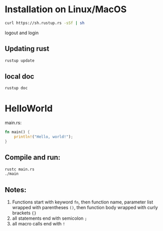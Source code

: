 # Installation on Linux/MacOS

```bash
curl https://sh.rustup.rs -sSf | sh
```

logout and login

## Updating rust

```bash
rustup update
```

## local doc

```bash
rustup doc
```

# HelloWorld

main.rs:

```rust
fn main() {
    println!("Hello, world!");
}
```

## Compile and run:

```bash
rustc main.rs
./main
```

## Notes:

1. Functions start with keyword `fn`, then function name, parameter list wrapped with parentheses `()`, then function body wrapped with curly brackets `{}`
2. all statements end with semicolon `;`
3. all macro calls end with `!`




